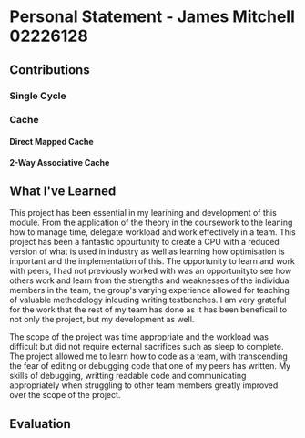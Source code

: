# Personal Statement - James Mitchell 02226128
## Contributions
### Single Cycle 
### Cache
#### Direct Mapped Cache
#### 2-Way Associative Cache
## What I've Learned 
This project has been essential in my learining and development of this module. From the application of the theory in the coursework to the leaning how to manage time, delegate workload and work effectively in a team. This project has been a fantastic oppurtunity to create a CPU with a reduced version of what is used in industry as well as learning how optimisation is important and the implementation of this. The opportunity to learn and work with peers, I had not previously worked with was an opportunityto see how others work and learn from the strengths and weaknesses of the individual members in the team, the group's varying experience allowed for teaching of valuable methodology inlcuding writing testbenches. I am very grateful for the work that the rest of my team has done as it has been beneficail to not only the project, but my development as well.

The scope of the project was time appropriate and the workload was difficult but did not require external sacrifices such as sleep to complete. The project allowed me to learn how to code as a team, with transcending the fear of editing or debugging code that one of my peers has written. My skills of debugging, writting readable code and communicating appropriately when struggling to other team members greatly improved over the scope of the project.
## Evaluation

